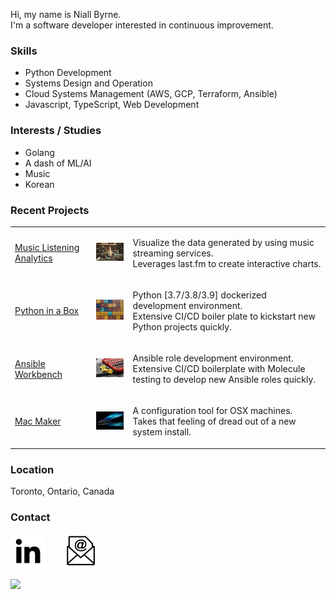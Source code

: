Hi, my name is Niall Byrne.<br/>
I'm a software developer interested in continuous improvement.

### Skills

- Python Development
- Systems Design and Operation
- Cloud Systems Management (AWS, GCP, Terraform, Ansible)
- Javascript, TypeScript, Web Development

### Interests / Studies

- Golang
- A dash of ML/AI
- Music
- Korean

### Recent Projects

<table>
  <tr>
    <td>
      <a href="https://github.com/Music-Metadata-Analysis/mla" target="_blank">
        Music Listening Analytics
      </a>
    </td>
    <td>
      <a href="https://github.com/Music-Metadata-Analysis/mla" target="_blank">
        <img alt="Jamakassi on Unsplash" src="./content/images/project.mla.jpg" width="100"/>
      </a>
    </td>
    <td>
      <p>    
        Visualize the data generated by using music streaming services. <br>
        Leverages last.fm to create interactive charts.
      </p>
    </td>
  </tr>
  <tr>
    <td>
      <a href="https://github.com/niall-byrne/python-in-a-box" target="_blank">
        Python in a Box
      </a>
    </td>
    <td>
      <a href="https://github.com/niall-byrne/python-in-a-box" target="_blank">
        <img alt="Guillaume Bolduc on Unsplash" src="./content/images/project.pib.jpg" width="100"/>
      </a>
    </td>
    <td>
      <p>    
        Python [3.7/3.8/3.9] dockerized development environment. <br>
        Extensive CI/CD boiler plate to kickstart new Python projects quickly.
      </p>
    </td>
  </tr>
  <tr>
    <td>
      <a href="https://github.com/niall-byrne/ansible-workbench" target="_blank">
        Ansible Workbench
      </a>
    </td>
    <td>
      <a href="https://github.com/niall-byrne/ansible-workbench" target="_blank">
        <img alt="Tekton on Unsplash" src="./content/images/project.awb.jpg" width="100"/>
      </a>
    </td>
    <td>
      <p>    
        Ansible role development environment. <br>
        Extensive CI/CD boilerplate with Molecule testing to develop new Ansible roles quickly.
      </p>
    </td>
  </tr>
  <tr>
    <td>
      <a href="https://github.com/osx-provisioner/mac_maker" target="_blank">
        Mac Maker
      </a>
    </td>
    <td>
      <a href="https://github.com/osx-provisioner/mac_maker" target="_blank">
        <img alt="Philipp Katzenberger on Unsplash" src="./content/images/project.macmaker.jpg" width="100"/>
      </a>
    </td>
    <td>
      <p>    
        A configuration tool for OSX machines. <br>
        Takes that feeling of dread out of a new system install.
      </p>
    </td>
  </tr>
</table>

### Location

Toronto, Ontario, Canada

### Contact

[![LinkedIn Profile](./content/images/icon.linkedin.jpeg)](https://www.linkedin.com/in/byrnen/) &nbsp;&nbsp;&nbsp;&nbsp;&nbsp; [![Email](./content/images/icon.email.jpeg)](https://docs.google.com/forms/d/e/1FAIpQLSfn-XW5zF0zz8v7DzO_joowbh97ZOKhZ0pdfhkPzE0-cihIew/viewform)

<img src="https://www.google-analytics.com/collect?v=1&tid=UA-202418502-1&cid=555&aip=1&t=event&ec=profile&ea=view&dp=profile&dt=version1">
